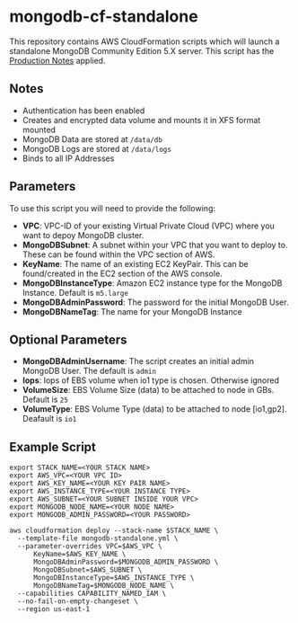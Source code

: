# mongodb-cf-standalone

This repository contains AWS CloudFormation scripts which will launch
a standalone MongoDB Community Edition 5.X server. This script has the [Production Notes](https://www.mongodb.com/docs/v5.0/administration/production-notes/) applied. 

## Notes

* Authentication has been enabled
* Creates and encrypted data volume and mounts it in XFS format mounted
* MongoDB Data are stored at `/data/db`
* MongoDB Logs are stored at `/data/logs`
* Binds to all IP Addresses

## Parameters

To use this script you will need to provide the following:

* **VPC**: VPC-ID of your existing Virtual Private Cloud (VPC) where you want to depoy MongoDB cluster.
* **MongoDBSubnet**: A subnet within your VPC that you want to deploy to. These can be found within the VPC section of AWS.
* **KeyName**: The name of an existing EC2 KeyPair. This can be found/created in the EC2 section of the AWS console.
* **MongoDBInstanceType**: Amazon EC2 instance type for the MongoDB Instance. Default is `m5.large`
* **MongoDBAdminPassword**: The password for the initial MongoDB User.
* **MongoDBNameTag**: The name for your MongoDB Instance

## Optional Parameters

* **MongoDBAdminUsername**: The script creates an initial admin MongoDB User. The default is `admin`
* **Iops**: Iops of EBS volume when io1 type is chosen. Otherwise ignored
* **VolumeSize**: EBS Volume Size (data) to be attached to node in GBs. Default is `25`
* **VolumeType**: EBS Volume Type (data) to be attached to node [io1,gp2]. Deafault is `io1`

## Example Script

```shell
export STACK_NAME=<YOUR STACK NAME>
export AWS_VPC=<YOUR VPC ID>
export AWS_KEY_NAME=<YOUR KEY PAIR NAME>
export AWS_INSTANCE_TYPE=<YOUR INSTANCE TYPE>
export AWS_SUBNET=<YOUR SUBNET INSIDE YOUR VPC>
export MONGODB_NODE_NAME=<YOUR NODE NAME>
export MONGODB_ADMIN_PASSWORD=<YOUR PASSWORD>

aws cloudformation deploy --stack-name $STACK_NAME \
  --template-file mongodb-standalone.yml \
  --parameter-overrides VPC=$AWS_VPC \
      KeyName=$AWS_KEY_NAME \
      MongoDBAdminPassword=$MONGODB_ADMIN_PASSWORD \
      MongoDBSubnet=$AWS_SUBNET \
      MongoDBInstanceType=$AWS_INSTANCE_TYPE \
      MongoDBNameTag=$MONGODB_NODE_NAME \
  --capabilities CAPABILITY_NAMED_IAM \
  --no-fail-on-empty-changeset \
  --region us-east-1
```